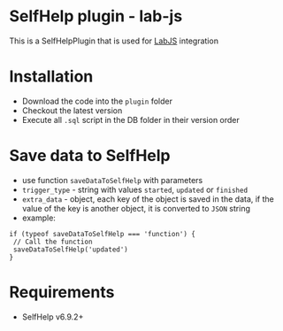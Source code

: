 # SelfHelp plugin - lab-js

This is a SelfHelpPlugin that is used for [LabJS](https://lab.js.org) integration


# Installation

 - Download the code into the `plugin` folder
 - Checkout the latest version 
 - Execute all `.sql` script in the DB folder in their version order

# Save data to SelfHelp
 - use function `saveDataToSelfHelp` with parameters
  - `trigger_type` - string with values `started`, `updated` or `finished`
  - `extra_data` - object, each key of the object is saved in the data, if the value of the key is another object, it is converted to `JSON` string
 - example:
 ```
if (typeof saveDataToSelfHelp === 'function') {
  // Call the function
  saveDataToSelfHelp('updated')
}
 ```

# Requirements

 - SelfHelp v6.9.2+
